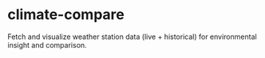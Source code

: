 # climate-compare
Fetch and visualize weather station data (live + historical) for environmental insight and comparison.
